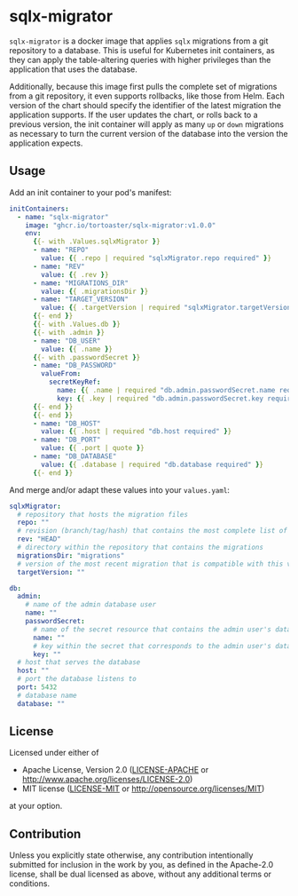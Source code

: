 # sqlx-migrator

`sqlx-migrator` is a docker image that applies `sqlx` migrations from a git repository to a database. This is useful for
Kubernetes init containers, as they can apply the table-altering queries with higher privileges than the application
that uses the database.

Additionally, because this image first pulls the complete set of migrations from a git repository, it even supports
rollbacks, like those from Helm. Each version of the chart should specify the identifier of the latest migration the
application supports. If the user updates the chart, or rolls back to a previous version, the init container will apply
as many `up` or `down` migrations as necessary to turn the current version of the database into the version the
application expects.

## Usage

Add an init container to your pod's manifest:

```yaml
initContainers:
  - name: "sqlx-migrator"
    image: "ghcr.io/tortoaster/sqlx-migrator:v1.0.0"
    env:
      {{- with .Values.sqlxMigrator }}
      - name: "REPO"
        value: {{ .repo | required "sqlxMigrator.repo required" }}
      - name: "REV"
        value: {{ .rev }}
      - name: "MIGRATIONS_DIR"
        value: {{ .migrationsDir }}
      - name: "TARGET_VERSION"
        value: {{ .targetVersion | required "sqlxMigrator.targetVersion required" }}
      {{- end }}
      {{- with .Values.db }}
      {{- with .admin }}
      - name: "DB_USER"
        value: {{ .name }}
      {{- with .passwordSecret }}
      - name: "DB_PASSWORD"
        valueFrom:
          secretKeyRef:
            name: {{ .name | required "db.admin.passwordSecret.name required" }}
            key: {{ .key | required "db.admin.passwordSecret.key required" }}
      {{- end }}
      {{- end }}
      - name: "DB_HOST"
        value: {{ .host | required "db.host required" }}
      - name: "DB_PORT"
        value: {{ .port | quote }}
      - name: "DB_DATABASE"
        value: {{ .database | required "db.database required" }}
      {{- end }}
```

And merge and/or adapt these values into your `values.yaml`:

```yaml
sqlxMigrator:
  # repository that hosts the migration files
  repo: ""
  # revision (branch/tag/hash) that contains the most complete list of migrations - this usually only needs to be changed if you want to test new migrations on a different branch
  rev: "HEAD"
  # directory within the repository that contains the migrations
  migrationsDir: "migrations"
  # version of the most recent migration that is compatible with this version of the application - note that this is always a number like 20250207222531, but be sure to put it between quotes to prevent YAML from converting it to scientific notation
  targetVersion: ""

db:
  admin:
    # name of the admin database user
    name: ""
    passwordSecret:
      # name of the secret resource that contains the admin user's database password
      name: ""
      # key within the secret that corresponds to the admin user's database password
      key: ""
  # host that serves the database
  host: ""
  # port the database listens to
  port: 5432
  # database name
  database: ""
```

## License

Licensed under either of

* Apache License, Version 2.0
  ([LICENSE-APACHE](LICENSE-APACHE) or http://www.apache.org/licenses/LICENSE-2.0)
* MIT license
  ([LICENSE-MIT](LICENSE-MIT) or http://opensource.org/licenses/MIT)

at your option.

## Contribution

Unless you explicitly state otherwise, any contribution intentionally submitted for inclusion in the work by you, as
defined in the Apache-2.0 license, shall be dual licensed as above, without any additional terms or conditions.

